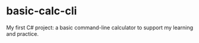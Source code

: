 # basic-calc-cli
My first C# project: a basic command-line calculator to support my learning and practice.
